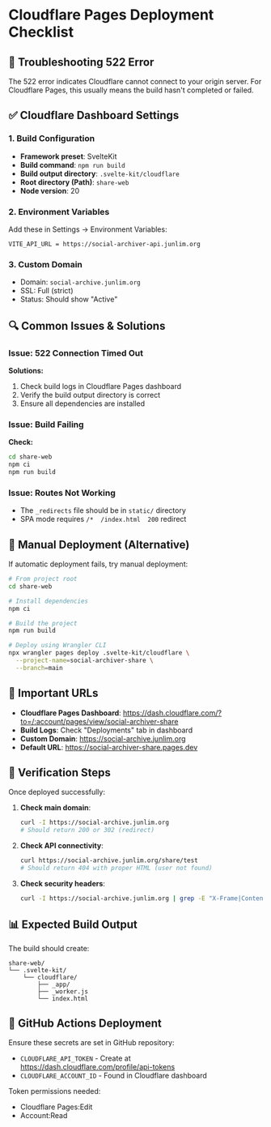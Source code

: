 # Cloudflare Pages Deployment Checklist

## 🚨 Troubleshooting 522 Error

The 522 error indicates Cloudflare cannot connect to your origin server. For Cloudflare Pages, this usually means the build hasn't completed or failed.

## ✅ Cloudflare Dashboard Settings

### 1. Build Configuration
- **Framework preset**: SvelteKit
- **Build command**: `npm run build`
- **Build output directory**: `.svelte-kit/cloudflare`
- **Root directory (Path)**: `share-web`
- **Node version**: 20

### 2. Environment Variables
Add these in Settings → Environment Variables:
```
VITE_API_URL = https://social-archiver-api.junlim.org
```

### 3. Custom Domain
- Domain: `social-archive.junlim.org`
- SSL: Full (strict)
- Status: Should show "Active"

## 🔍 Common Issues & Solutions

### Issue: 522 Connection Timed Out
**Solutions:**
1. Check build logs in Cloudflare Pages dashboard
2. Verify the build output directory is correct
3. Ensure all dependencies are installed

### Issue: Build Failing
**Check:**
```bash
cd share-web
npm ci
npm run build
```

### Issue: Routes Not Working
- The `_redirects` file should be in `static/` directory
- SPA mode requires `/*  /index.html  200` redirect

## 📝 Manual Deployment (Alternative)

If automatic deployment fails, try manual deployment:

```bash
# From project root
cd share-web

# Install dependencies
npm ci

# Build the project
npm run build

# Deploy using Wrangler CLI
npx wrangler pages deploy .svelte-kit/cloudflare \
  --project-name=social-archiver-share \
  --branch=main
```

## 🔗 Important URLs

- **Cloudflare Pages Dashboard**: https://dash.cloudflare.com/?to=/:account/pages/view/social-archiver-share
- **Build Logs**: Check "Deployments" tab in dashboard
- **Custom Domain**: https://social-archive.junlim.org
- **Default URL**: https://social-archiver-share.pages.dev

## 🎯 Verification Steps

Once deployed successfully:

1. **Check main domain**:
   ```bash
   curl -I https://social-archive.junlim.org
   # Should return 200 or 302 (redirect)
   ```

2. **Check API connectivity**:
   ```bash
   curl https://social-archive.junlim.org/share/test
   # Should return 404 with proper HTML (user not found)
   ```

3. **Check security headers**:
   ```bash
   curl -I https://social-archive.junlim.org | grep -E "X-Frame|Content-Security"
   ```

## 📊 Expected Build Output

The build should create:
```
share-web/
└── .svelte-kit/
    └── cloudflare/
        ├── _app/
        ├── _worker.js
        └── index.html
```

## 🚀 GitHub Actions Deployment

Ensure these secrets are set in GitHub repository:
- `CLOUDFLARE_API_TOKEN` - Create at https://dash.cloudflare.com/profile/api-tokens
- `CLOUDFLARE_ACCOUNT_ID` - Found in Cloudflare dashboard

Token permissions needed:
- Cloudflare Pages:Edit
- Account:Read